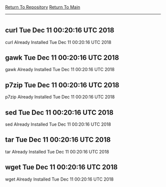 [Return To Repository](https://github.com/deathbybandaid/piholeparser/)
[Return To Main](https://github.com/deathbybandaid/piholeparser/blob/master/RecentRunLogs/Mainlog.md)
____________________________________
# 
## curl Tue Dec 11 00:20:16 UTC 2018
curl Already Installed Tue Dec 11 00:20:16 UTC 2018
## gawk Tue Dec 11 00:20:16 UTC 2018
gawk Already Installed Tue Dec 11 00:20:16 UTC 2018
## p7zip Tue Dec 11 00:20:16 UTC 2018
p7zip Already Installed Tue Dec 11 00:20:16 UTC 2018
## sed Tue Dec 11 00:20:16 UTC 2018
sed Already Installed Tue Dec 11 00:20:16 UTC 2018
## tar Tue Dec 11 00:20:16 UTC 2018
tar Already Installed Tue Dec 11 00:20:16 UTC 2018
## wget Tue Dec 11 00:20:16 UTC 2018
wget Already Installed Tue Dec 11 00:20:16 UTC 2018
